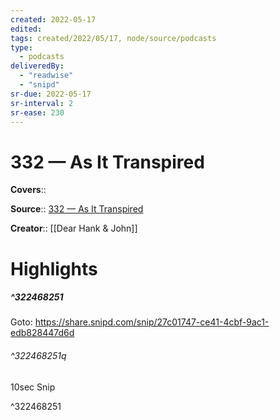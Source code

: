 ```yaml
---
created: 2022-05-17
edited:
tags: created/2022/05/17, node/source/podcasts
type: 
  - podcasts
deliveredBy: 
  - "readwise"
  - "snipd"
sr-due: 2022-05-17
sr-interval: 2
sr-ease: 230
---
```

# 332 —  As It Transpired

**Covers**:: 

**Source**:: [332 —  As It Transpired](https://share.snipd.com/episode/fc5783be-6bee-404d-8da4-2cb99fd9db56)

**Creator**:: [[Dear Hank & John]]

# Highlights
##### ^322468251


Goto: https://share.snipd.com/snip/27c01747-ce41-4cbf-9ac1-edb828447d6d  

###### ^322468251q

10sec Snip 

^322468251

